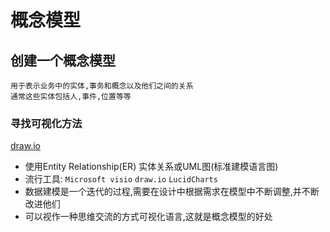 # 概念模型

## 创建一个概念模型

    用于表示业务中的实体,事务和概念以及他们之间的关系
    通常这些实体包括人,事件,位置等等

### 寻找可视化方法

[draw.io](https://app.diagrams.net/)
* 使用Entity Relationship(ER) 实体关系或UML图(标准建模语言图)
* 流行工具: `Microsoft visio` `draw.io` `LucidCharts`
* 数据建模是一个迭代的过程,需要在设计中根据需求在模型中不断调整,并不断改进他们
* 可以视作一种思维交流的方式可视化语言,这就是概念模型的好处

